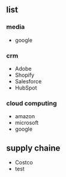 ## list
### media
- google

### crm
- Adobe
- Shopify
- Salesforce
- HubSpot

### cloud computing
- amazon
- microsoft
- google

## supply chaine
- Costco
 - test
